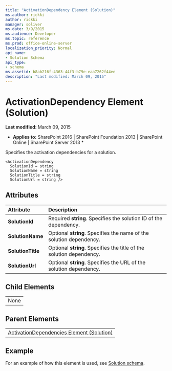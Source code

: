 ```yaml
---
title: "ActivationDependency Element (Solution)"
ms.author: rickki
author: rickki
manager: soliver
ms.date: 3/9/2015
ms.audience: Developer
ms.topic: reference
ms.prod: office-online-server
localization_priority: Normal
api_name:
- Solution Schema
api_type:
- schema
ms.assetid: b8ab216f-4363-44f3-b79e-eaa7262f44ee
description: "Last modified: March 09, 2015"
---
```


# ActivationDependency Element (Solution)

 **Last modified:** March 09, 2015 
  
 * **Applies to:** SharePoint 2016 | SharePoint Foundation 2013 | SharePoint Online | SharePoint Server 2013 * 
  
Specifies the activation dependencies for a solution.
  
```
<ActivationDependency 
  SolutionId = string
  SolutionName = string 
  SolutionTitle = string 
  SolutionUrl = string />
```

## Attributes

|**Attribute**|**Description**|
|:-----|:-----|
|**SolutionId** <br/> |Required **string**. Specifies the solution ID of the dependency.  <br/> |
|**SolutionName** <br/> |Optional **string**. Specifies the name of the solution dependency.  <br/> |
|**SolutionTitle** <br/> |Optional **string**. Specifies the title of the solution dependency.  <br/> |
|**SolutionUrl** <br/> |Optional **string**. Specifies the URL of the solution dependency.  <br/> |
   
## Child Elements

||
|:-----|
|None |
   
## Parent Elements

||
|:-----|
|[ActivationDependencies Element (Solution)](activationdependencies-element-solution.md)|
   
## Example

For an example of how this element is used, see [Solution schema](solution-schema.md).
  

